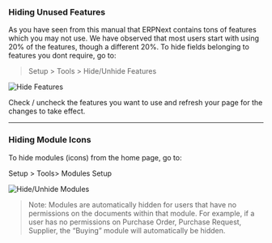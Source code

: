### Hiding Unused Features

As you have seen from this manual that ERPNext contains tons of features which
you may not use. We have observed that most users start with using 20% of the
features, though a different 20%. To hide fields belonging to features you
dont require, go to:

> Setup > Tools > Hide/Unhide Features

![Hide Features](assets/manual_erpnext_com/old_images/erpnext/hide-features.png)

Check / uncheck the features you want to use and refresh your page for the
changes to take effect.

* * *

### Hiding Module Icons

To hide modules (icons) from the home page, go to:

Setup > Tools> Modules Setup

![Hide/Unhide Modules](assets/manual_erpnext_com/old_images/erpnext/hide-module.png)

> Note: Modules are automatically hidden for users that have no permissions on
the documents within that module. For example, if a user has no permissions on
Purchase Order, Purchase Request, Supplier, the “Buying” module will
automatically be hidden.

